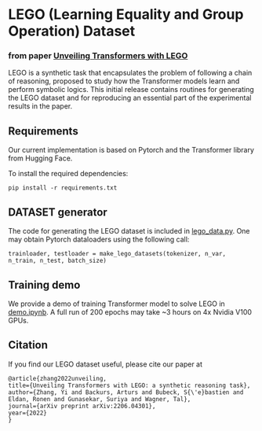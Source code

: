 # LEGO (Learning Equality and Group Operation) Dataset
###      from paper [Unveiling Transformers with LEGO](https://arxiv.org/abs/2206.04301)

LEGO is a synthetic task that encapsulates the problem of following a chain of reasoning, proposed to study how the Transformer models learn and perform symbolic logics.
This initial release contains routines for generating the LEGO dataset and for reproducing an essential part of the experimental results in the paper.

## Requirements
Our current implementation is based on Pytorch and the Transformer library from Hugging Face. 

To install the required dependencies:

    pip install -r requirements.txt
    
## DATASET generator
The code for generating the LEGO dataset is included in [lego_data.py](lego_data.py). One may obtain Pytorch dataloaders using the following call:

    trainloader, testloader = make_lego_datasets(tokenizer, n_var, n_train, n_test, batch_size)
    
## Training demo

We provide a demo of training Transformer model to solve LEGO in [demo.ipynb](demo.ipynb). A full run of 200 epochs may take ~3 hours on 4x Nvidia V100 GPUs.

## Citation
If you find our LEGO dataset useful, please cite our paper at

    @article{zhang2022unveiling,
    title={Unveiling Transformers with LEGO: a synthetic reasoning task},
    author={Zhang, Yi and Backurs, Arturs and Bubeck, S{\'e}bastien and Eldan, Ronen and Gunasekar, Suriya and Wagner, Tal},
    journal={arXiv preprint arXiv:2206.04301},
    year={2022}
    }
